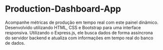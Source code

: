 # Production-Dashboard-App
Acompanhe métricas de produção em tempo real com este painel dinâmico. Desenvolvido utilizando HTML, CSS e Bootstrap para uma interface responsiva. Utilizando o Express.js, ele busca dados de forma assíncrona do servidor backend e atualiza com informações em tempo real do banco de dados.
